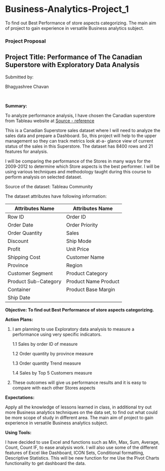 # Business-Analytics-Project_1


To find out Best Performance of store aspects categorizing. The main aim of project to gain experience in versatile Business analytics subject.







### **Project Proposal**

## **Project Title: Performance of The Canadian Superstore with Exploratory Data Analysis**




Submitted by:

Bhagyashree Chavan
                                               



 

**Summary:**

To analyze performance analysis, I have chosen the Canadian superstore from Tableau website at [Source - reference](https://community.tableau.com/)


This is a Canadian Superstore sales dataset where I will need to analyze the sales data and prepare a Dashboard. So, this project will help to the upper management so they can track metrics look at-a- glance view of current status of the sales in this Superstore.
The dataset has 8400 rows and 21 features for analysis.  

I will be comparing the performance of the Stores in many ways for the 2009-2012 to determine which Store aspects is the best performer.
I will be using various techniques and methodology taught during this course to perform analysis on selected dataset.

Source of the dataset: Tableau Community

The dataset attributes have following information:


Attributes Name | Attributes Name |
----------------|-----------------|
Row ID |	Order ID	| 
Order Date | Order Priority | 
Order Quantity | Sales | 
Discount | Ship Mode |
Profit | Unit Price | 
Shipping Cost | Customer Name |
Province | Region | 
Customer Segment | Product Category | 
Product Sub-Category | Product Name Product | 
Container | Product Base Margin | 
Ship Date |			|


**Objective: To find out Best Performance of store aspects categorizing.**





**Action Plans:**

1.	I am planning to use Exploratory data analysis to measure a performance using very specific indicators. 

	1.1 Sales by order ID of measure 

	1.2 Order quantity by province measure

	1.3 Order quantity Trend measure 

	1.4 Sales by Top 5 Customers measure

2.	These outcomes will give us performance results and it is easy to compare with each other Stores aspects



**Expectations:**

Apply all the knowledge of lessons learned in class, in additional try out more Business analytics techniques on the data set, to find out what could be more scope of study in different area. The main aim of project to gain experience in versatile Business analytics subject.



**Using Tools:**

I have decided to use Excel and functions such as Min, Max, Sum, Average, Count, Count IF, to ease analysis work. I will also use some of the different features of Excel like Dashboard, ICON Sets, Conditional formatting, Descriptive Statistics. This will be new function for me Use the Pivot Charts functionality to get dashboard the data.





















